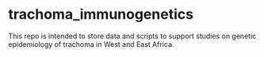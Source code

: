 # trachoma_immunogenetics
This repo is intended to store data and scripts to support studies on genetic epidemiology of trachoma in West and East Africa. 
